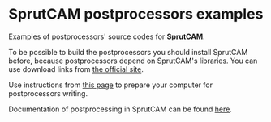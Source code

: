 # SprutCAM postprocessors examples
Examples of postprocessors' source codes for [**SprutCAM**](https://www.sprutcam.com).

To be possible to build the postprocessors you should install SprutCAM before, because postprocessors depend on SprutCAM's libraries. 
You can use download links from [ the official site](https://www.sprutcam.com).

Use instructions from [this page](https://kb.sprutcam.com/display/SKB/Prepare+computer+to+develop+.NET+postprocessors) to prepare your computer for postprocessors writing.

Documentation of postprocessing in SprutCAM can be found [here](https://cepera-one.github.io/index.html).
